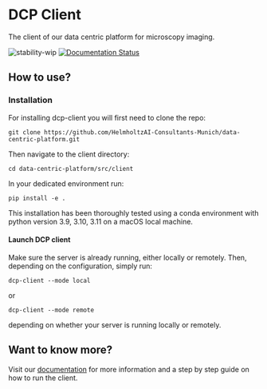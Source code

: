 # DCP Client
The client of our data centric platform for microscopy imaging.

![stability-wip](https://img.shields.io/badge/stability-work_in_progress-lightgrey.svg)
[![Documentation Status](https://readthedocs.org/projects/data-centric-platform/badge/?version=latest)](https://data-centric-platform.readthedocs.io/en/latest/?badge=latest)

## How to use?

### Installation 

For installing dcp-client you will first need to clone the repo:

```
git clone https://github.com/HelmholtzAI-Consultants-Munich/data-centric-platform.git
```

Then navigate to the client directory:
```
cd data-centric-platform/src/client
```

In your dedicated environment run:
```
pip install -e .
```

This installation has been thoroughly tested using a conda environment with python version 3.9, 3.10, 3.11 on a macOS local machine.



#### Launch DCP client
Make sure the server is already running, either locally or remotely. Then, depending on the configuration, simply run:
```
dcp-client --mode local
```
or 
```
dcp-client --mode remote
```
depending on whether your server is running locally or remotely.

## Want to know more?
Visit our [documentation](https://data-centric-platform.readthedocs.io/en/latest/dcp_client_installation.html) for more information and a step by step guide on how to run the client.
